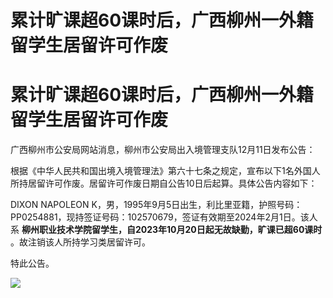 # 累计旷课超60课时后，广西柳州一外籍留学生居留许可作废

# 累计旷课超60课时后，广西柳州一外籍留学生居留许可作废

广西柳州市公安局网站消息，柳州市公安局出入境管理支队12月11日发布公告：

根据《中华人民共和国出境入境管理法》第六十七条之规定，宣布以下1名外国人所持居留许可作废。居留许可作废日期自公告10日后起算。具体公告内容如下：

DIXON NAPOLEON
K，男，1995年9月5日出生，利比里亚籍，护照号码：PP0254881，现持签证号码：102570679，签证有效期至2024年2月1日。该人系
**柳州职业技术学院留学生，自2023年10月20日起无故缺勤，旷课已超60课时** 。故注销该人所持学习类居留许可。

特此公告。

![](https://inews.gtimg.com/om_bt/Omzg60980ENXOcEAFnI8p6MT7IDrQMrBBfDCGHPC4pLWkAA/1000)

